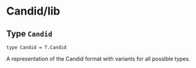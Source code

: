 # Candid/lib

## Type `Candid`
``` motoko no-repl
type Candid = T.Candid
```

A representation of the Candid format with variants for all possible types.
